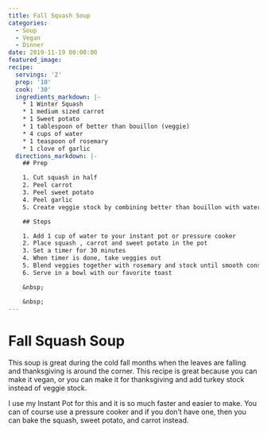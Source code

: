 ```yaml
---
title: Fall Squash Soup
categories:
  - Soup
  - Vegan
  - Dinner
date: 2019-11-19 00:00:00
featured_image:
recipe:
  servings: '2'
  prep: '10'
  cook: '30'
  ingredients_markdown: |-
    * 1 Winter Squash
    * 1 medium sized carrot
    * 1 Sweet potato
    * 1 tablespoon of better than bouillon (veggie)
    * 4 cups of water
    * 1 teaspoon of rosemary
    * 1 clove of garlic
  directions_markdown: |-
    ## Prep

    1. Cut squash in half
    2. Peel carrot
    3. Peel sweet potato
    4. Peel garlic
    5. Create veggie stock by combining better than bouillon with water

    ## Steps

    1. Add 1 cup of water to your instant pot or pressure cooker
    2. Place squash , carrot and sweet potato in the pot
    3. Set a timer for 30 minutes
    4. When timer is done, take veggies out
    5. Blend veggies together with rosemary and stock until smooth consistency
    6. Serve in a bowl with our favorite toast

    &nbsp;

    &nbsp;
---
```


# Fall Squash Soup

This soup is great during the cold fall months when the leaves are falling and thanksgiving is around the corner. This recipe is great because you can make it vegan, or you can make it for thanksgiving and add turkey stock instead of veggie stock.

I use my Instant Pot for this and it is so much faster and easier to make. You can of course use a pressure cooker and if you don’t have one, then you can bake the squash, sweet potato, and carrot instead.

&nbsp;

&nbsp;